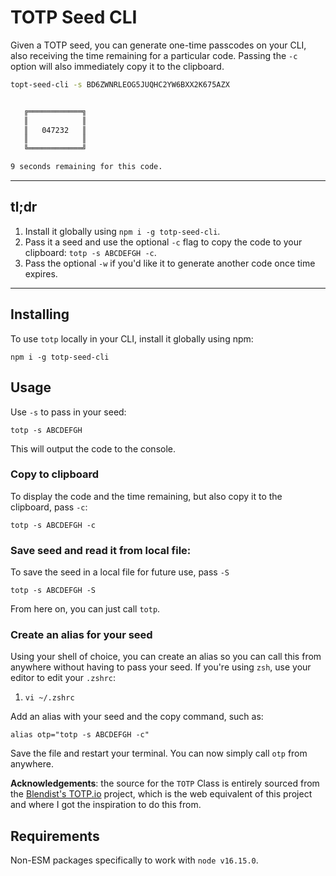 # TOTP Seed CLI

Given a TOTP seed, you can generate one-time passcodes on your CLI, also receiving the time remaining for a particular code. Passing the `-c` option will also immediately copy it to the clipboard.

```bash
topt-seed-cli -s BD6ZWNRLEOG5JUQHC2YW6BXX2K675AZX


   ╔════════════╗
   ║            ║
   ║   047232   ║
   ║            ║
   ╚════════════╝

9 seconds remaining for this code.
```

---

## tl;dr

1. Install it globally using `npm i -g totp-seed-cli`.
2. Pass it a seed and use the optional `-c` flag to copy the code to your clipboard: `totp -s ABCDEFGH -c`.
3. Pass the optional `-w` if you'd like it to generate another code once time expires.

---

## Installing

To use `totp` locally in your CLI, install it globally using npm:

`npm i -g totp-seed-cli`

## Usage

Use `-s` to pass in your seed:

`totp -s ABCDEFGH`

This will output the code to the console.

### Copy to clipboard

To display the code and the time remaining, but also copy it to the clipboard, pass `-c`:

`totp -s ABCDEFGH -c`

### Save seed and read it from local file:

To save the seed in a local file for future use, pass `-S`

`totp -s ABCDEFGH -S`

From here on, you can just call `totp`.

### Create an alias for your seed

Using your shell of choice, you can create an alias so you can call this from anywhere without having to pass your seed.
If you're using `zsh`, use your editor to edit your `.zshrc`:

1. `vi ~/.zshrc`

Add an alias with your seed and the copy command, such as:

`alias otp="totp -s ABCDEFGH -c"`

Save the file and restart your terminal. You can now simply call `otp` from anywhere.

**Acknowledgements**: the source for the `TOTP` Class is entirely sourced from the [Blendist's TOTP.io](https://github.com/venables/totp.io) project, which is the web equivalent of this project and where I got the inspiration to do this from.

## Requirements

Non-ESM packages specifically to work with `node v16.15.0`.
